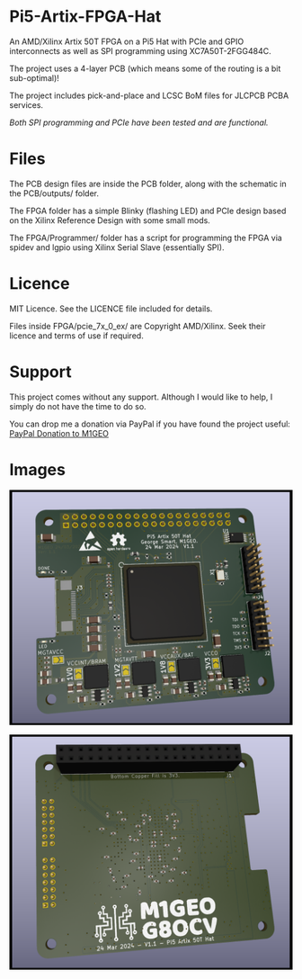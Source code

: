 # Pi5-Artix-FPGA-Hat

An AMD/Xilinx Artix 50T FPGA on a Pi5 Hat with PCIe and GPIO interconnects as well as SPI programming using XC7A50T-2FGG484C.

The project uses a 4-layer PCB (which means some of the routing is a bit sub-optimal)!

The project includes pick-and-place and LCSC BoM files for JLCPCB PCBA services.

*Both SPI programming and PCIe have been tested and are functional.*

# Files

The PCB design files are inside the PCB folder, along with the schematic in the PCB/outputs/ folder.

The FPGA folder has a simple Blinky (flashing LED) and PCIe design based on the Xilinx Reference Design with some small mods.

The FPGA/Programmer/ folder has a script for programming the FPGA via spidev and lgpio using Xilinx Serial Slave (essentially SPI).

# Licence

MIT Licence. See the LICENCE file included for details.

Files inside FPGA/pcie_7x_0_ex/ are Copyright AMD/Xilinx. Seek their licence and terms of use if required.

# Support

This project comes without any support. Although I would like to help, I simply do not have the time to do so.

You can drop me a donation via PayPal if you have found the project useful: [PayPal Donation to M1GEO](https://www.paypal.com/paypalme/m1geo)

# Images

![Front Render](PCB/outputs/Pi5-Artix50T-Hat_F.png)

![Rear Render](PCB/outputs/Pi5-Artix50T-Hat_R.png)

